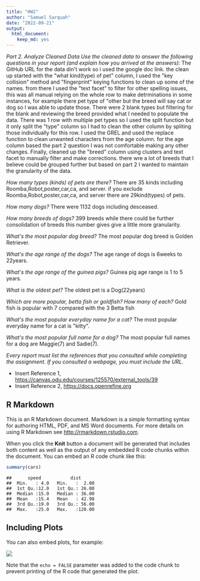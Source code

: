 ```yaml
---
title: "HW2"
author: "Samuel Sarquah"
date: "2022-09-21"
output: 
  html_document: 
    keep_md: yes
---
```

*Part 2. Analyze Cleaned Data*
*Use the cleaned data to answer the following questions in your report (and explain how you arrived at the answers):*
The GitHub URL for the data din't work so i used the google doc link.
the clean up started with the "what kind(type) of pet" column, I used the "key collision" method and "fingerprint" keying functions to clean up some of the names. from there I used the  "text facet" to filter for other spelling issues, this was all manual relying on the whole row to make detrminations in some instances, for example there pet type of "other but the breed will say cat or dog so I was able to update those.
There were 2 blank types but  filtering for the blank and reviewing the breed provided what I needed to populate the data.
There was 1 row with multiple pet types so I used the split function but it only split the "type" column so I had to clean the other column by spliting those individually for this row.
I used the GREL and used the replace function to clean unwanted characters from the age column. for the age column based the part 2 question I was not comfortable making any other changes.
Finally, cleaned up the "breed" column using clusters and text facet to manually filter and make corrections. there wre a lot of breeds that I believe could be grouped further but based on part 2 I wanted to maintain the granularity of the data.

*How many types (kinds) of pets are there?*
 There are 35 kinds including Roomba,Robot,poster,car,ca, and server.
 if you exclude Roomba,Robot,poster,car,ca, and server there are 29kind(types) of pets.
 
*How many dogs?*
 There were 1132 dogs including desceased.
 
*How many breeds of dogs?*
399 breeds while there could be further consolidation of breeds this number gives give a little more granularity.

*What's the most popular dog breed?*
The most popular dog breed is Golden Retriever.

*What's the age range of the dogs?*
The age range of dogs is 6weeks to 22years.

*What's the age range of the guinea pigs?*
Guinea pig age range is 1 to 5 years.

*What is the oldest pet?*
The oldest pet is a Dog(22years)

*Which are more popular, betta fish or goldfish? How many of each?*
Gold fish is popular with 7 compared with the 3 Betta fish

*What's the most popular everyday name for a cat?*
The most popular everyday name for a cat is "kitty".

*What's the most popular full name for a dog?*
The most popular full names for a dog are Maggie(7) and Sadie(7).

*Every report must list the references that you consulted while completing the assignment. If you consulted a webpage, you must include the URL.*
* Insert Reference 1, https://canvas.odu.edu/courses/125570/external_tools/39
* Insert Reference 2, https://docs.openrefine.org


## R Markdown

This is an R Markdown document. Markdown is a simple formatting syntax for authoring HTML, PDF, and MS Word documents. For more details on using R Markdown see <http://rmarkdown.rstudio.com>.

When you click the **Knit** button a document will be generated that includes both content as well as the output of any embedded R code chunks within the document. You can embed an R code chunk like this:


```r
summary(cars)
```

```
##      speed           dist       
##  Min.   : 4.0   Min.   :  2.00  
##  1st Qu.:12.0   1st Qu.: 26.00  
##  Median :15.0   Median : 36.00  
##  Mean   :15.4   Mean   : 42.98  
##  3rd Qu.:19.0   3rd Qu.: 56.00  
##  Max.   :25.0   Max.   :120.00
```

## Including Plots

You can also embed plots, for example:

![](Report_files/figure-html/pressure-1.png)<!-- -->

Note that the `echo = FALSE` parameter was added to the code chunk to prevent printing of the R code that generated the plot.
